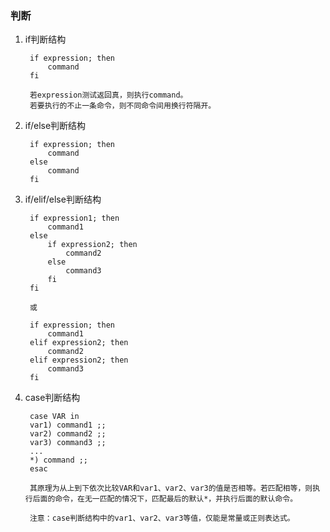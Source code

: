 ### 判断 ###
1. if判断结构

		if expression; then
			command
		fi
		
		若expression测试返回真，则执行command。
		若要执行的不止一条命令，则不同命令间用换行符隔开。

2. if/else判断结构

		if expression; then
			command
		else
			command
		fi

3. if/elif/else判断结构

		if expression1; then
			command1
		else
			if expression2; then
				command2
			else
				command3
			fi
		fi
		
		或
		
		if expression; then
			command1
		elif expression2; then
			command2
		elif expression2; then
			command3
		fi

4. case判断结构

		case VAR in
		var1) command1 ;;
		var2) command2 ;;
		var3) command3 ;;
		...
		*) command ;;
		esac
		
		其原理为从上到下依次比较VAR和var1、var2、var3的值是否相等。若匹配相等，则执行后面的命令，在无一匹配的情况下，匹配最后的默认*，并执行后面的默认命令。
		
		注意：case判断结构中的var1、var2、var3等值，仅能是常量或正则表达式。